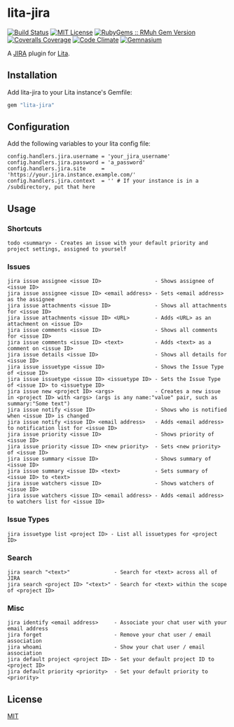 # lita-jira

[![Build Status](https://img.shields.io/travis/esigler/lita-jira/master.svg)](https://travis-ci.org/esigler/lita-jira)
[![MIT License](https://img.shields.io/badge/license-MIT-brightgreen.svg)](https://tldrlegal.com/license/mit-license)
[![RubyGems :: RMuh Gem Version](http://img.shields.io/gem/v/lita-jira.svg)](https://rubygems.org/gems/lita-jira)
[![Coveralls Coverage](https://img.shields.io/coveralls/esigler/lita-jira/master.svg)](https://coveralls.io/r/esigler/lita-jira)
[![Code Climate](https://img.shields.io/codeclimate/github/esigler/lita-jira.svg)](https://codeclimate.com/github/esigler/lita-jira)
[![Gemnasium](https://img.shields.io/gemnasium/esigler/lita-jira.svg)](https://gemnasium.com/esigler/lita-jira)

A [JIRA](https://www.atlassian.com/software/jira) plugin for [Lita](https://github.com/jimmycuadra/lita).

## Installation

Add lita-jira to your Lita instance's Gemfile:

``` ruby
gem "lita-jira"
```

## Configuration

Add the following variables to your lita config file:

```
config.handlers.jira.username = 'your_jira_username'
config.handlers.jira.password = 'a_password'
config.handlers.jira.site     = 'https://your.jira.instance.example.com/'
config.handlers.jira.context  = '' # If your instance is in a /subdirectory, put that here
```

## Usage

### Shortcuts

```
todo <summary> - Creates an issue with your default priority and project settings, assigned to yourself
```

### Issues

```
jira issue assignee <issue ID>                 - Shows assignee of <issue ID>
jira issue assignee <issue ID> <email address> - Sets <email address> as the assignee
jira issue attachments <issue ID>              - Shows all attachments for <issue ID>
jira issue attachments <issue ID> <URL>        - Adds <URL> as an attachment on <issue ID>
jira issue comments <issue ID>                 - Shows all comments for <issue ID>
jira issue comments <issue ID> <text>          - Adds <text> as a comment on <issue ID>
jira issue details <issue ID>                  - Shows all details for <issue ID>
jira issue issuetype <issue ID>                - Shows the Issue Type of <issue ID>
jira issue issuetype <issue ID> <issuetype ID> - Sets the Issue Type of <issue ID> to <issuetype ID>
jira issue new <project ID> <args>             - Creates a new issue in <project ID> with <args> (args is any name:"value" pair, such as summary:"Some text")
jira issue notify <issue ID>                   - Shows who is notified when <issue ID> is changed
jira issue notify <issue ID> <email address>   - Adds <email address> to notification list for <issue ID>
jira issue priority <issue ID>                 - Shows priority of <issue ID>
jira issue priority <issue ID> <new priority>  - Sets <new priority> of <issue ID>
jira issue summary <issue ID>                  - Shows summary of <issue ID>
jira issue summary <issue ID> <text>           - Sets summary of <issue ID> to <text>
jira issue watchers <issue ID>                 - Shows watchers of <issue ID>
jira issue watchers <issue ID> <email address> - Adds <email address> to watchers list for <issue ID>
```

### Issue Types

```
jira issuetype list <project ID> - List all issuetypes for <project ID>
```

### Search

```
jira search "<text>"              - Search for <text> across all of JIRA
jira search <project ID> "<text>" - Search for <text> within the scope of <project ID>
```

### Misc

```
jira identify <email address>     - Associate your chat user with your email address
jira forget                       - Remove your chat user / email association
jira whoami                       - Show your chat user / email association
jira default project <project ID> - Set your default project ID to <project ID>
jira default priority <priority>  - Set your default priority to <priority>
```

## License

[MIT](http://opensource.org/licenses/MIT)
